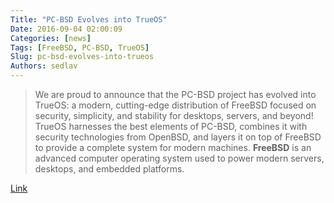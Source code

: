 ```yaml
---
Title: "PC-BSD Evolves into TrueOS"
Date: 2016-09-04 02:00:09
Categories: [news]
Tags: [FreeBSD, PC-BSD, TrueOS]
Slug: pc-bsd-evolves-into-trueos
Authors: sedlav
---
```


> We are proud to announce that the PC-BSD project has evolved into TrueOS: a modern, cutting-edge distribution of FreeBSD focused on security, simplicity, and stability for desktops, servers, and beyond! TrueOS harnesses the best elements of PC-BSD, combines it with security technologies from OpenBSD, and layers it on top of FreeBSD to provide a complete system for modern machines.
**FreeBSD** is an advanced computer operating system used to power modern servers, desktops, and embedded platforms.

[Link](https://www.trueos.org/2016/09/01/pc-bsd-evolves-into-trueos/)
